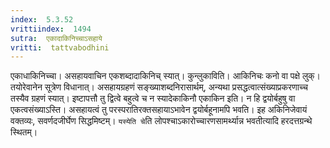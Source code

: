 ```yaml
---
index:  5.3.52
vrittiindex:  1494
sutra:  एकादाकिनिच्चाऽसहाये
vritti:  tattvabodhini 
---
```


एकाधाकिनिच्चा। असहायवाचिन एकशब्दादाकिनिच् स्यात्। कुन्लुकाविति। आकिनिचः कनो वा पक्षे लुक्। तयोरेवानेन सूत्रेण विधानात्। असहायग्रहणं सङ्ख्याशब्दनिरासार्थम्, अन्यथा प्रसद्धत्वात्संख्याप्रकरणाच्च तस्यैव ग्रहणं स्यात्। इष्टापत्तौ तु द्वित्वे बहुत्वे च न स्यादेकाकिनौ एकाकिन इति। न हि द्वयोर्बहुषु वा एकत्वसंख्याऽस्ति। असहायत्वं तु परस्परातिरक्तसहायाऽभावेन द्वयोर्बहूनामपि भवति। इह अकिनिजेवायं वक्तव्यः, सवर्णदजीर्घेण सिद्धमिष्टम्। `यस्येति चे`ति लोपश्चाऽकारोच्चारणसामर्थ्यान्न भवतीत्यादि हरदत्तग्रन्थे स्थितम्।

